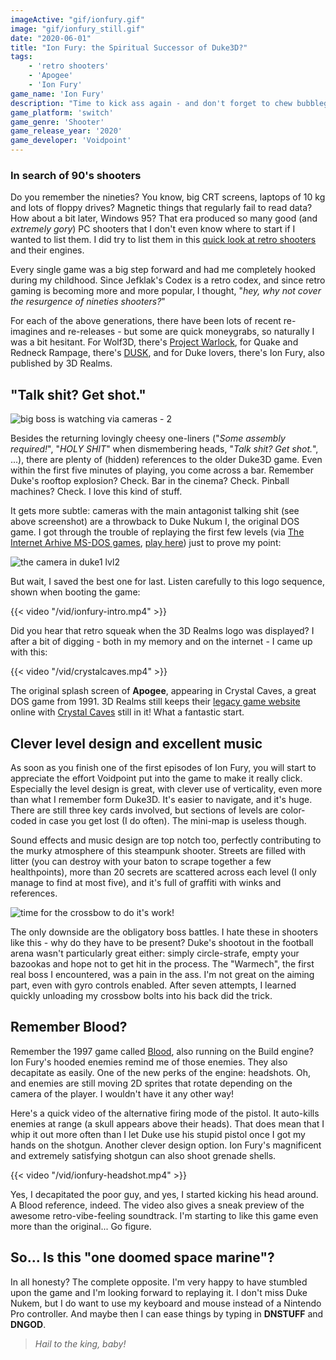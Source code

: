 ```yaml
---
imageActive: "gif/ionfury.gif"
image: "gif/ionfury_still.gif"
date: "2020-06-01"
title: "Ion Fury: the Spiritual Successor of Duke3D?"
tags:
    - 'retro shooters'
    - 'Apogee'
    - 'Ion Fury'
game_name: 'Ion Fury'
description: "Time to kick ass again - and don't forget to chew bubblegum! Does Shelly and the Build engine stand a chance anno 2020?"
game_platform: 'switch'
game_genre: 'Shooter'
game_release_year: '2020'
game_developer: 'Voidpoint'
---
```


### In search of 90's shooters

Do you remember the nineties? You know, big CRT screens, laptops of 10 kg and lots of floppy drives? Magnetic things that regularly fail to read data? How about a bit later, Windows 95? That era produced so many good (and _extremely gory_) PC shooters that I don't even know where to start if I wanted to list them. I did try to list them in this [quick look at retro shooters](/articles/retro-shootesr/) and their engines. 

Every single game was a big step forward and had me completely hooked during my childhood. Since Jefklak's Codex is a retro codex, and since retro gaming is becoming more and more popular, I thought, "_hey, why not cover the resurgence of nineties shooters?_" 

For each of the above generations, there have been lots of recent re-imagines and re-releases - but some are quick moneygrabs, so naturally I was a bit hesitant. For Wolf3D, there's [Project Warlock](https://www.gog.com/game/project_warlock), for Quake and Redneck Rampage, there's [DUSK](https://www.gog.com/game/DUSK), and for Duke lovers, there's Ion Fury, also published by 3D Realms.

## "Talk shit? Get shot."

![big boss is watching via cameras - 2](/img/games/ionfury/cameras2.jpg)

Besides the returning lovingly cheesy one-liners ("_Some assembly required!_", "_HOLY SHIT_" when dismembering heads, "_Talk shit? Get shot._", ...), there are plenty of (hidden) references to the older Duke3D game. Even within the first five minutes of playing, you come across a bar. Remember Duke's rooftop explosion? Check. Bar in the cinema? Check. Pinball machines? Check. I love this kind of stuff.

It gets more subtle: cameras with the main antagonist talking shit (see above screenshot) are a throwback to Duke Nukum I, the original DOS game. I got through the trouble of replaying the first few levels (via [The Internet Arhive MS-DOS games](https://archive.org/details/softwarelibrary_msdos), [play here](https://archive.org/details/DukeNukumVersion2.21993)) just to prove my point:

![the camera in duke1 lvl2](/img/games/ionfury/duke1-camera.png)

But wait, I saved the best one for last. Listen carefully to this logo sequence, shown when booting the game:

{{< video "/vid/ionfury-intro.mp4" >}}

Did you hear that retro squeak when the 3D Realms logo was displayed? I after a bit of digging - both in my memory and on the internet - I came up with this:

{{< video "/vid/crystalcaves.mp4" >}}

The original splash screen of **Apogee**, appearing in Crystal Caves, a great DOS game from 1991. 3D Realms still keeps their [legacy game website](http://legacy.3drealms.com/games.html) online with [Crystal Caves](http://legacy.3drealms.com/caves/index.html) still in it! What a fantastic start. 

## Clever level design and excellent music

As soon as you finish one of the first episodes of Ion Fury, you will start to appreciate the effort Voidpoint put into the game to make it really click. Especially the level design is great, with clever use of verticality, even more than what I remember form Duke3D. It's easier to navigate, and it's huge. There are still three key cards involved, but sections of levels are color-coded in case you get lost (I do often). The mini-map is useless though. 

Sound effects and music design are top notch too, perfectly contributing to the murky atmosphere of this steampunk shooter. Streets are filled with litter (you can destroy with your baton to scrape together a few healthpoints), more than 20 secrets are scattered across each level (I only manage to find at most five), and it's full of graffiti with winks and references. 

![time for the crossbow to do it's work!](/img/games/ionfury/crossbow.jpg)

The only downside are the obligatory boss battles. I hate these in shooters like this - why do they have to be present? Duke's shootout in the football arena wasn't particularly great either: simply circle-strafe, empty your bazookas and hope not to get hit in the process. The "Warmech", the first real boss I encountered, was a pain in the ass. I'm not great on the aiming part, even with gyro controls enabled. After seven attempts, I learned quickly unloading my crossbow bolts into his back did the trick.

## Remember Blood?

Remember the 1997 game called [Blood](https://en.wikipedia.org/wiki/Blood_(video_game)), also running on the Build engine? Ion Fury's hooded enemies remind me of those enemies. They also decapitate as easily. One of the new perks of the engine: headshots. Oh, and enemies are still moving 2D sprites that rotate depending on the camera of the player. I wouldn't have it any other way! 

Here's a quick video of the alternative firing mode of the pistol. It auto-kills enemies at range (a skull appears above their heads). That does mean that I whip it out more often than I let Duke use his stupid pistol once I got my hands on the shotgun. Another clever design option. Ion Fury's magnificent and extremely satisfying shotgun can also shoot grenade shells.

{{< video "/vid/ionfury-headshot.mp4" >}}

Yes, I decapitated the poor guy, and yes, I started kicking his head around. A Blood reference, indeed. The video also gives a sneak preview of the awesome retro-vibe-feeling soundtrack. I'm starting to like this game even more than the original... Go figure. 

## So... Is this "one doomed space marine"?

In all honesty? The complete opposite. I'm very happy to have stumbled upon the game and I'm looking forward to replaying it. I don't miss Duke Nukem, but I do want to use my keyboard and mouse instead of a Nintendo Pro controller. And maybe then I can ease things by typing in **DNSTUFF** and **DNGOD**. 

> _Hail to the king, baby!_
